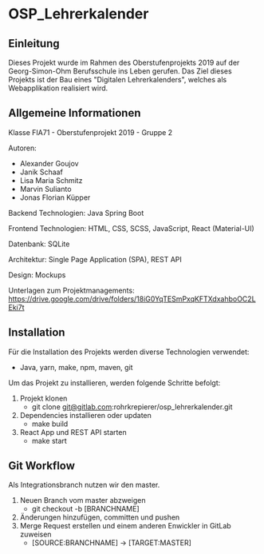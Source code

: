 # OSP_Lehrerkalender

## Einleitung
Dieses Projekt wurde im Rahmen des Oberstufenprojekts 2019 auf der Georg-Simon-Ohm Berufsschule ins Leben gerufen.
Das Ziel dieses Projekts ist der Bau eines "Digitalen Lehrerkalenders", welches als Webapplikation realisiert wird.

## Allgemeine Informationen
Klasse FIA71 - Oberstufenprojekt 2019 - Gruppe 2

Autoren:
 - Alexander Goujov
 - Janik Schaaf
 - Lisa Maria Schmitz
 - Marvin Sulianto
 - Jonas Florian Küpper

Backend Technologien: Java Spring Boot

Frontend Technologien: HTML, CSS, SCSS, JavaScript, React (Material-UI)

Datenbank: SQLite

Architektur: Single Page Application (SPA), REST API

Design: Mockups

Unterlagen zum Projektmanagements: https://drive.google.com/drive/folders/18iG0YqTESmPxqKFTXdxahboOC2LEki7t

## Installation
Für die Installation des Projekts werden diverse Technologien verwendet:
- Java, yarn, make, npm, maven, git

Um das Projekt zu installieren, werden folgende Schritte befolgt:

1. Projekt klonen
    - git clone git@gitlab.com:rohrkrepierer/osp_lehrerkalender.git
2. Dependencies installieren oder updaten
    - make build
3. React App und REST API starten
    - make start

## Git Workflow
Als Integrationsbranch nutzen wir den master.

1. Neuen Branch vom master abzweigen
    - git checkout -b [BRANCHNAME]
2. Änderungen hinzufügen, committen und pushen
3. Merge Request erstellen und einem anderen Enwickler in GitLab zuweisen
    - [SOURCE:BRANCHNAME] -> [TARGET:MASTER]
